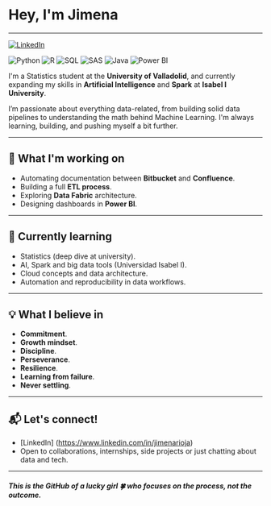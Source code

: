 # Hey, I'm Jimena

---
[![LinkedIn](https://img.shields.io/badge/LinkedIn-FF80AB?style=for-the-badge&logo=linkedin&logoColor=white)](https://www.linkedin.com/in/jimenarioja)


<img src="https://img.shields.io/badge/Python-3776AB?style=for-the-badge&logo=python&logoColor=white" alt="Python" />
<img src="https://img.shields.io/badge/R-276DC3?style=for-the-badge&logo=r&logoColor=white" alt="R" />
<img src="https://img.shields.io/badge/SQL-336791?style=for-the-badge&logo=postgresql&logoColor=white" alt="SQL" />
<img src="https://img.shields.io/badge/SAS-1A73E8?style=for-the-badge&logo=sas&logoColor=white" alt="SAS" />
<img src="https://img.shields.io/badge/Java-007396?style=for-the-badge&logo=java&logoColor=white" alt="Java" />
<img src="https://img.shields.io/badge/Power%20BI-F2C811?style=for-the-badge&logo=powerbi&logoColor=black" alt="Power BI" />



I'm a Statistics student at the **University of Valladolid**, and currently expanding my skills in **Artificial Intelligence** and **Spark** at **Isabel I University**.

I’m passionate about everything data-related, from building solid data pipelines to understanding the math behind Machine Learning. I'm always learning, building, and pushing myself a bit further.

---

## 🚀 What I'm working on

- Automating documentation between **Bitbucket** and **Confluence**.
- Building a full **ETL process**.
- Exploring **Data Fabric** architecture.
- Designing dashboards in **Power BI**.

---

## 🧠 Currently learning

- Statistics (deep dive at university).
- AI, Spark and big data tools (Universidad Isabel I).
- Cloud concepts and data architecture.
- Automation and reproducibility in data workflows.

---

## 💡 What I believe in

- **Commitment**.
- **Growth mindset**.
- **Discipline**.
- **Perseverance**.
- **Resilience**.
- **Learning from failure**.
- **Never settling**.

---

## 📬 Let's connect!

- [LinkedIn] (https://www.linkedin.com/in/jimenarioja)
- Open to collaborations, internships, side projects or just chatting about data and tech.

---

##### This is the GitHub of a lucky girl 🍀 who focuses on the process, not the outcome.

<!--
**jimenarioja/jimenarioja** is a ✨ _special_ ✨ repository because its `README.md` (this file) appears on your GitHub profile.

Here are some ideas to get you started:

- 🔭 I’m currently working on ...
- 🌱 I’m currently learning ...
- 👯 I’m looking to collaborate on ...
- 🤔 I’m looking for help with ...
- 💬 Ask me about ...
- 📫 How to reach me: ...
- 😄 Pronouns: ...
- ⚡ Fun fact: ...
-->
